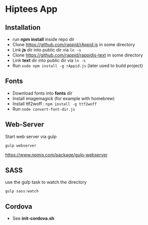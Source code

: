 # Hiptees App


## Installation
* run **npm install** inside repo dir
* Clone https://github.com/rappid/rAppid.js in some directory
* Link **js** dir into public dir via `ln -s`
* Clone https://github.com/rappid/rappidjs-text in some directory
* Link **text** dir into public dir via `ln -s`
* Run `sudo npm install -g rAppid.js` (later used to build project)

## Fonts
* Download fonts into **fonts** dir
* Install imagemagick (for example with homebrew)
* Install ttf2woff : `npm install -g ttf2woff`
* Run `node convert-font-dir.js`

## Web-Server

Start web server via gulp

`gulp webserver`

https://www.npmjs.com/package/gulp-webserver

## SASS

use the gulp task to watch the directory

`gulp sass:watch`


## Cordova

* See **init-cordova.sh** 

